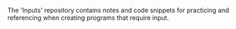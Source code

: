 The 'Inputs' repository contains notes and code snippets for practicing and referencing when creating programs that require input.

